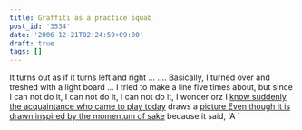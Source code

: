 ```yaml
---
title: Graffiti as a practice squab
post_id: '3534'
date: '2006-12-21T02:24:59+09:00'
draft: true
tags: []
---
```


It turns out as if it turns left and right ... .... Basically, I turned over and treshed with a light board ... I tried to make a line five times about, but since I can not do it, I can not do it, I can not do it, I wonder orz I [know suddenly the acquaintance who came to play today](https://danmaq.com/3533) draws a [picture Even though it is drawn inspired by the momentum of sake](https://danmaq.com/3533) because it said, 'A `
